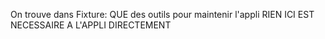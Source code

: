 On trouve dans Fixture:
QUE des outils pour maintenir l'appli
RIEN ICI EST NECESSAIRE A L'APPLI DIRECTEMENT
